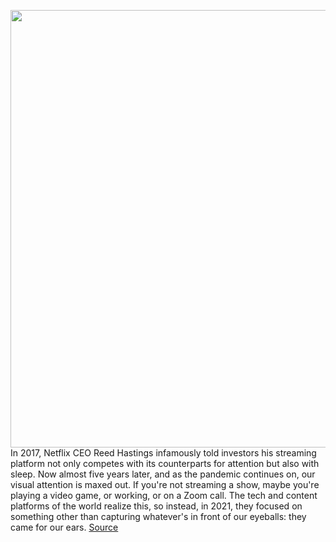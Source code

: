 <img src='https://cdn.vox-cdn.com/thumbor/PJGYYztpURTlImRD5pS91uvefSk=/0x0:2040x1360/1200x800/filters:focal(857x517:1183x843)/cdn.vox-cdn.com/uploads/chorus_image/image/70301243/acastro_181227_3146_podcast_analytics_0001.0.jpg' width='700px' /><br/>
In 2017, Netflix CEO Reed Hastings infamously told investors his streaming platform not only competes with its counterparts for attention but also with sleep. Now almost five years later, and as the pandemic continues on, our visual attention is maxed out. If you're not streaming a show, maybe you're playing a video game, or working, or on a Zoom call. The tech and content platforms of the world realize this, so instead, in 2021, they focused on something other than capturing whatever's in front of our eyeballs: they came for our ears.
<a href='https://www.theverge.com/2021/12/21/22847280/2021-year-in-review-netflix-facebook-spotify-podcast-audio-trend'> Source <a/>